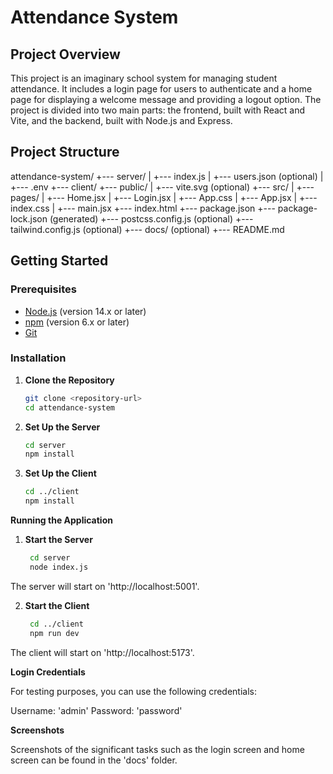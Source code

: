 # Attendance System

## Project Overview

This project is an imaginary school system for managing student attendance. It includes a login page for users to authenticate and a home page for displaying a welcome message and providing a logout option. The project is divided into two main parts: the frontend, built with React and Vite, and the backend, built with Node.js and Express.

## Project Structure

attendance-system/
+--- server/
|    +--- index.js
|    +--- users.json (optional)
|    +--- .env
+--- client/
+--- public/
|    +--- vite.svg (optional)
+--- src/
|    +--- pages/
|         +--- Home.jsx
|         +--- Login.jsx
|    +--- App.css
|    +--- App.jsx
|    +--- index.css
|    +--- main.jsx
+--- index.html
+--- package.json
+--- package-lock.json (generated)
+--- postcss.config.js (optional)
+--- tailwind.config.js (optional)
+--- docs/ (optional)
+--- README.md

## Getting Started

### Prerequisites

- [Node.js](https://nodejs.org/) (version 14.x or later)
- [npm](https://www.npmjs.com/) (version 6.x or later)
- [Git](https://git-scm.com/)

### Installation

1. **Clone the Repository**

   ```sh
   git clone <repository-url>
   cd attendance-system

2. **Set Up the Server**

   ```sh
   cd server
   npm install

3. **Set Up the Client**

   ```sh
   cd ../client
   npm install

**Running the Application**

1. **Start the Server**
   ```sh
    cd server
    node index.js

The server will start on 'http://localhost:5001'.

2. **Start the Client**
   ```sh
    cd ../client
    npm run dev

The client will start on 'http://localhost:5173'.

**Login Credentials**

For testing purposes, you can use the following credentials:

Username: 'admin'
Password: 'password'

**Screenshots**

Screenshots of the significant tasks such as the login screen and home screen can be found in the 'docs' folder.





   


